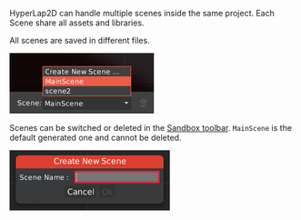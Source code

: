 HyperLap2D can handle multiple scenes inside the same project. Each Scene share all assets and libraries.

All scenes are saved in different files.

![multiple-scenes.png](images/multiple-scenes.png)

Scenes can be switched or deleted in the [Sandbox toolbar](Editor-UI#sandbox-toolbar). `MainScene` is the default generated one and cannot be deleted.

![new-scene.png](images/new-scene.png)